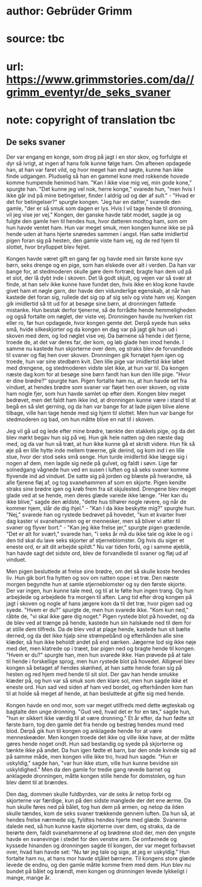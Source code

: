 # author: Gebrüder Grimm
# source: tbc
# url: https://www.grimmstories.com/da//grimm_eventyr/de_seks_svaner
# note: copyright of translation tbc

## De seks svaner 

Der var engang en konge, som drog på jagt i en stor skov, og forfulgte
et dyr så ivrigt, at ingen af hans folk kunne følge ham. Om aftenen
opdagede han, at han var faret vild, og hvor meget han end søgte, kunne
han ikke finde udgangen. Pludselig så han en gammel kone med rokkende
hovede komme humpende henimod ham. "Kan I ikke vise mig vej, min gode
kone," spurgte han. "Det kunne jeg vel nok, herre konge," svarede
hun, "men hvis I ikke går ind på mine betingelser, finder I aldrig ud
og dør af sult." - "Hvad er det for betingelser?" spurgte kongen.
"Jeg har en datter," svarede den gamle, "der er så smuk som dagen er
lys. Hvis I vil tage hende til dronning, vil jeg vise jer vej." Kongen,
der ganske havde tabt modet, sagde ja og fulgte den gamle hen til hendes
hus, hvor datteren modtog ham, som om hun havde ventet ham. Hun var
meget smuk, men kongen kunne ikke se på hende uden at hans hjerte
snøredes sammen i angst. Han satte imidlertid pigen foran sig på hesten,
den gamle viste ham vej, og de red hjem til slottet, hvor brylluppet
blev fejret.

Kongen havde været gift en gang før og havde med sin første kone syv
børn, seks drenge og en pige, som han elskede over alt i verden. Da han
var bange for, at stedmoderen skulle gøre dem fortræd, bragte han dem ud
på et slot, der lå dybt inde i skoven. Det lå godt skjult, og vejen var
så svær at finde, at han selv ikke kunne have fundet den, hvis ikke en
klog kone havde givet ham et nøgle garn, der havde den vidunderlige
egenskab, at når han kastede det foran sig, rullede det sig op af sig
selv og viste ham vej. Kongen gik imidlertid så tit ud for at besøge
sine børn, at dronningen fattede mistanke. Hun bestak derfor tjenerne,
så de forrådte hende hemmeligheden og også fortalte om nøglet, der viste
vej. Dronningen havde nu hverken rist eller ro, før hun opdagede, hvor
kongen gemte det. Derpå syede hun seks små, hvide silkeskjorter og da
kongen en dag var på jagt gik hun ud i skoven med dem, og lod nøglet
vise vej. Da børnene så hende i det fjerne, troede de, at det var deres
far, der kom, og løb glade hen imod hende. I samme nu kastede hun
skjorterne over dem, og straks blev de forvandlede til svaner og fløj
hen over skoven. Dronningen gik fornøjet hjem igen og troede, hun var
sine stedbørn kvit. Den lille pige var imidlertid ikke løbet med
drengene, og stedmoderen vidste slet ikke, at hun var til. Da kongen
næste dag kom for at besøge sine børn fandt han kun den lille pige.
"Hvor er dine brødre?" spurgte han. Pigen fortalte ham nu, at hun
havde set fra vinduet, at hendes brødre som svaner var fløjet hen over
skoven, og viste ham nogle fjer, som hun havde samlet op efter dem.
Kongen blev meget bedrøvet, men det faldt ham ikke ind, at dronningen
kunne være i stand til at begå en så slet gerning, og da han var bange
for at lade pigen blive alene tilbage, ville han tage hende med sig hjem
til slottet. Men hun var bange for stedmoderen og bad, om hun måtte
blive en nat til i skoven.

Jeg vil gå ud og lede efter mine brødre, tænkte den stakkels pige, og da
det blev mørkt begav hun sig på vej. Hun gik hele natten og den næste
dag med, og da var hun så træt, at hun ikke kunne gå et skridt videre.
Hun fik så øje på en lille hytte inde mellem træerne, gik derind, og kom
ind i en lille stue, hvor der stod seks små senge. Hun turde imidlertid
ikke lægge sig i nogen af dem, men lagde sig nede på gulvet, og faldt i
søvn. Lige før solnedgang vågnede hun ved en susen i luften og så seks
svaner komme flyvende ind ad vinduet. De satte sig på jorden og blæste
på hverandre, så alle fjerene fløj af, og tog svanehammen af som en
skjorte. Pigen kendte straks sine brødre igen og krøb frem fra sit
skjulested. Drengene blev meget glade ved at se hende, men deres glæde
varede ikke længe. "Her kan du ikke blive," sagde den ældste, "dette
hus tilhører nogle røvere, og når de kommer hjem, slår de dig ihjel." -
"Kan I da ikke beskytte mig?" spurgte hun. "Nej," svarede han og
rystede bedrøvet på hovedet, "kun et kvarter hver dag kaster vi
svanehammen og er mennesker, men så bliver vi atter til svaner og flyver
bort." - "Kan jeg ikke frelse jer," spurgte pigen grædende. "Det er
alt for svært," svarede han, "i seks år må du ikke tale og ikke le og
i den tid skal du lave seks skjorter af stjerneblomster. Og hvis du
siger et eneste ord, er alt dit arbejde spildt." Nu var tiden forbi, og
i samme øjeblik, han havde sagt det sidste ord, blev de forvandlede til
svaner og fløj ud af vinduet.

Men pigen besluttede at frelse sine brødre, om det så skulle koste
hendes liv. Hun gik bort fra hytten og sov om natten oppe i et træ. Den
næste morgen begyndte hun at samle stjerneblomster og sy den første
skjorte. Der var ingen, hun kunne tale med, og til at le følte hun ingen
trang. Og hun arbejdede og arbejdede fra morgen til aften. Lang tid
efter drog kongen på jagt i skoven og nogle af hans jægere kom da til
det træ, hvor pigen sad og syede. "Hvem er du?" spurgte de, men hun
svarede ikke. "Kom kun ned," råbte de, "vi skal ikke gøre dig
noget." Pigen rystede blot på hovedet, og da de blev ved at trænge på
hende, kastede hun sin halskæde ned til dem for at stille dem tilfreds.
Da de blev ved at plage hende, kastede hun sit bælte derned, og da det
ikke hjalp sine strømpebånd og efterhånden alle sine klæder, så hun ikke
beholdt andet på end særken. Jægerne lod sig ikke nøje med det, men
klatrede op i træet, bar pigen ned og bragte hende til kongen. "Hvem er
du?" spurgte han, men hun svarede ikke. Han prøvede på at tale til
hende i forskellige sprog, men hun rystede blot på hovedet. Alligevel
blev kongen så betaget af hendes skønhed, at han satte hende foran sig
på hesten og red hjem med hende til sit slot. Der gav han hende smukke
klæder på, og hun var så smuk som den klare sol, men hun sagde ikke et
eneste ord. Hun sad ved siden af ham ved bordet, og efterhånden kom han
til at holde så meget af hende, at han besluttede at gifte sig med
hende.

Kongen havde en ond mor, som var meget utilfreds med dette ægteskab og
bagtalte den unge dronning. "Gud ved, hvad det er for en tøs," sagde
hun, "hun er sikkert ikke værdig til at være dronning." Et år efter,
da hun fødte sit første barn, tog den gamle det fra hende og bestrøg
hendes mund med blod. Derpå gik hun til kongen og anklagede hende for at
være menneskeæder. Men kongen troede det ikke og ville ikke have, at der
måtte gøres hende noget ondt. Hun sad bestandig og syede på skjorterne
og tænkte ikke på andet. Da hun igen fødte et barn, bar den onde kvinde
sig ad på samme måde, men kongen ville ikke tro, hvad hun sagde. "Hun
er uskyldig," sagde han, "var hun ikke stum, ville hun kunne bevidne
sin uskyldighed." Men da den gamle for tredie gang røvede barnet og
anklagede dronningen, måtte kongen stille hende for domstolen, og hun
blev dømt til at brændes.

Den dag, dommen skulle fuldbyrdes, var de seks år netop forbi og
skjorterne var færdige, kun på den sidste manglede der det ene ærme. Da
hun skulle føres ned på bålet, tog hun dem på armen, og netop da ilden
skulle tændes, kom de seks svaner trækkende gennem luften. Da hun så, at
hendes frelse nærmede sig, fyldtes hendes hjerte med glæde. Svanerne
dalede ned, så hun kunne kaste skjorterne over dem, og straks, da de
berørte dem, faldt svanehammene af og brødrene stod der, men den yngste
havde en svanevinge i stedet for den venstre arm. De omfavnede og
kyssede hinanden og dronningen sagde til kongen, der var meget forbavset
over, hvad han havde set: "Nu tør jeg tale og sige, at jeg er
uskyldig." Hun fortalte ham nu, at hans mor havde stjålet børnene. Til
kongens store glæde levede de endnu, og den gamle måtte komme frem med
dem. Hun blev nu bundet på bålet og brændt, men kongen og dronningen
levede lykkeligt i mange, mange år.
